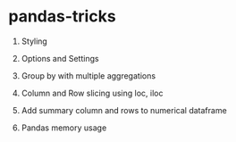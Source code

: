 # pandas-tricks

01. Styling

02. Options and Settings

03. Group by with multiple aggregations

04. Column and Row slicing using loc, iloc

05. Add summary column and rows to numerical dataframe

06. Pandas memory usage
